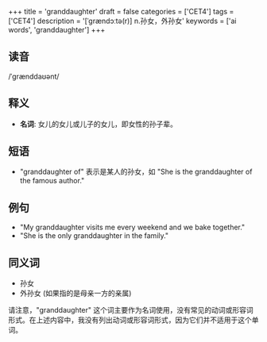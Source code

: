 +++
title = 'granddaughter'
draft = false
categories = ['CET4']
tags = ['CET4']
description = '[ˈgrændɔːtə(r)] n.孙女，外孙女'
keywords = ['ai words', 'granddaughter']
+++

## 读音
/ˈɡrænddaʊənt/

## 释义
- **名词**: 女儿的女儿或儿子的女儿，即女性的孙子辈。

## 短语
- "granddaughter of" 表示是某人的孙女，如 "She is the granddaughter of the famous author."

## 例句
- "My granddaughter visits me every weekend and we bake together."
- "She is the only granddaughter in the family."

## 同义词
- 孙女
- 外孙女 (如果指的是母亲一方的亲属) 

请注意，"granddaughter" 这个词主要作为名词使用，没有常见的动词或形容词形式。在上述内容中，我没有列出动词或形容词形式，因为它们并不适用于这个单词。
